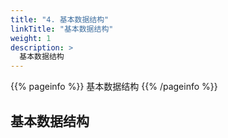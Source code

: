 ```yaml
---
title: "4. 基本数据结构"
linkTitle: "基本数据结构"
weight: 1
description: >
  基本数据结构
---
```


{{% pageinfo %}}
基本数据结构
{{% /pageinfo %}}


## 基本数据结构

